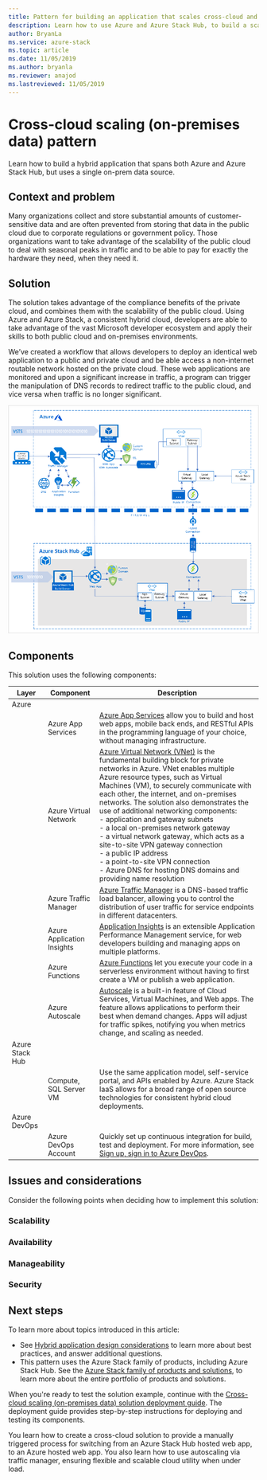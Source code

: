 ```yaml
---
title: Pattern for building an application that scales cross-cloud and uses on-prem data, on Azure and Azure Stack Hub.
description: Learn how to use Azure and Azure Stack Hub, to build a scalable cross-cloud application that uses on-prem data.
author: BryanLa
ms.service: azure-stack
ms.topic: article
ms.date: 11/05/2019
ms.author: bryanla
ms.reviewer: anajod
ms.lastreviewed: 11/05/2019
---
```


# Cross-cloud scaling (on-premises data) pattern

Learn how to build a hybrid application that spans both Azure and Azure Stack Hub, but uses a single on-prem data source.

## Context and problem

Many organizations collect and store substantial amounts of customer-sensitive data and are often prevented from storing that data in the public cloud due to corporate regulations or government policy. Those organizations want to take advantage of the scalability of the public cloud to deal with seasonal peaks in traffic and to be able to pay for exactly the hardware they need, when they need it.

## Solution

The solution takes advantage of the compliance benefits of the private cloud, and combines them with the scalability of the public cloud. Using Azure and Azure Stack, a consistent hybrid cloud, developers are able to take advantage of the vast Microsoft developer ecosystem and apply their skills to both public cloud and on-premises environments.

We’ve created a workflow that allows developers to deploy an identical web application to a public and private cloud and be able access a non-internet routable network hosted on the private cloud. These web applications are monitored and upon a significant increase in traffic, a program can trigger the manipulation of DNS records to redirect traffic to the public cloud, and vice versa when traffic is no longer significant.

[![cross-cloud scaling with on-prem data architecture](media/pattern-cross-cloud-scaling-onprem-data/solution-architecture.png)](media/pattern-hybrid-app/solution-architecture.png#lightbox)

## Components

This solution uses the following components:

| Layer | Component | Description |
|----------|-----------|-------------|
| Azure |  |  |
| | Azure App Services | [Azure App Services](/azure/app-service/) allow you to build and host web apps, mobile back ends, and RESTful APIs in the programming language of your choice, without managing infrastructure. |
| | Azure Virtual Network| [Azure Virtual Network (VNet)](/azure/virtual-network/virtual-networks-overview) is the fundamental building block for private networks in Azure. VNet enables multiple Azure resource types, such as Virtual Machines (VM), to securely communicate with each other, the internet, and on-premises networks. The solution also demonstrates the use of additional networking components:<br>- application and gateway subnets<br>- a local on-premises network gateway<br>- a virtual network gateway, which acts as a site-to-site VPN gateway connection<br>- a public IP address<br>- a point-to-site VPN connection<br>- Azure DNS for hosting DNS domains and providing name resolution |
| | Azure Traffic Manager | [Azure Traffic Manager](/azure/traffic-manager/traffic-manager-overview) is a DNS-based traffic load balancer, allowing you to control the distribution of user traffic for service endpoints in different datacenters. |
| | Azure Application Insights | [Application Insights](/azure/azure-monitor/app/app-insights-overview) is an extensible Application Performance Management service, for web developers building and managing apps on multiple platforms.|
| | Azure Functions | [Azure Functions](/azure/azure-functions/) let you execute your code in a serverless environment without having to first create a VM or publish a web application. |
| | Azure Autoscale | [Autoscale](/azure/azure-monitor/platform/autoscale-overview) is a built-in feature of Cloud Services, Virtual Machines, and Web apps. The feature allows applications to perform their best when demand changes. Apps will adjust for traffic spikes, notifying you when metrics change, and scaling as needed. |
| Azure Stack Hub |    |             |
| | Compute, SQL Server VM | Use the same application model, self-service portal, and APIs enabled by Azure. Azure Stack IaaS allows for a broad range of open source technologies for consistent hybrid cloud deployments. |
| Azure DevOps | | |
| | Azure DevOps Account | Quickly set up continuous integration for build, test and deployment. For more information, see [Sign up, sign in to Azure DevOps](/azure/devops/user-guide/sign-up-invite-teammates?view=azure-devops). |

## Issues and considerations

Consider the following points when deciding how to implement this solution:

### Scalability 


### Availability


### Manageability


### Security


## Next steps

To learn more about topics introduced in this article:
- See [Hybrid application design considerations](overview-app-design-considerations.md) to learn more about best practices, and answer additional questions.
- This pattern uses the Azure Stack family of products, including Azure Stack Hub. See the [Azure Stack family of products and solutions](/azure-stack), to learn more about the entire portfolio of products and solutions.

When you're ready to test the solution example, continue with the [Cross-cloud scaling (on-premises data) solution deployment guide](solution-deployment-guide-cross-cloud-scaling-onprem-data.md). The deployment guide provides step-by-step instructions for deploying and testing its components. 


You learn how to create a cross-cloud solution to provide a manually triggered process for switching from an Azure Stack Hub hosted web app, to an Azure hosted web app. You also learn how to use autoscaling via traffic manager, ensuring flexible and scalable cloud utility when under load.